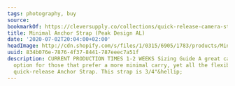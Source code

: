 ```yaml
---
tags: photography, buy
source:
bookmarkOf: https://cleversupply.co/collections/quick-release-camera-straps/products/minimal-anchor-camera-strap-peak
title: Minimal Anchor Strap (Peak Design AL)
date: '2020-07-02T20:04:00+02:00'
headImage: http://cdn.shopify.com/s/files/1/0315/6905/1783/products/MinimalCameraStrap-1-2_1200x1200.jpg?v=1645716986
uuid: 834b076e-7876-4f37-8441-787eeec7a51f
description: CURRENT PRODUCTION TIMES 1-2 WEEKS Sizing Guide A great camera strap
  option for those that prefer a more minimal carry, yet all the flexibility of the
  quick-release Anchor Strap. This strap is 3/4"&hellip;
---
```

